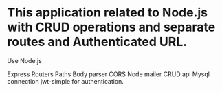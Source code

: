 # This application  related to Node.js with CRUD operations and separate routes and Authenticated URL.

Use Node.js

Express Routers
Paths
Body parser
CORS
Node mailer
CRUD api
Mysql connection
jwt-simple for authentication.





